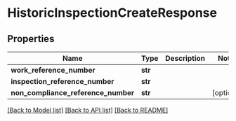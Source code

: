 # HistoricInspectionCreateResponse

## Properties
Name | Type | Description | Notes
------------ | ------------- | ------------- | -------------
**work_reference_number** | **str** |  | 
**inspection_reference_number** | **str** |  | 
**non_compliance_reference_number** | **str** |  | [optional] 

[[Back to Model list]](../README.md#documentation-for-models) [[Back to API list]](../README.md#documentation-for-api-endpoints) [[Back to README]](../README.md)


